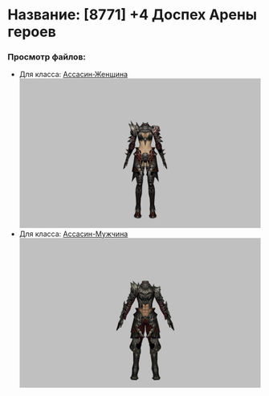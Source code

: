 # Название: [8771] +4 Доспех Арены героев

### Просмотр файлов:
- Для класса: [Ассасин-Женщина](Ассасин-Женщина)
![p070031.png](Ассасин-Женщина/p070031.png)
- Для класса: [Ассасин-Мужчина](Ассасин-Мужчина)
![p060031.png](Ассасин-Мужчина/p060031.png)
